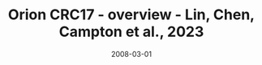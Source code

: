 ---
title: Orion CRC17 - overview - Lin, Chen, Campton et al., 2023
image: https://labsyspharm.github.io/orion-crc/minerva/P37_S49-CRC17/thumbnail.jpg
date: '2008-03-01'
minerva_link: https://labsyspharm.github.io/orion-crc/minerva/P37_S49-CRC17/index.html
info_link: null
show_page_link: false
tags:
    - overview-crc
---